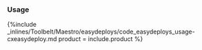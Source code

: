 <!--  usedin: [ _maestro/Toolbelt/easydeploys.md] -->


### Usage



{%include _inlines/Toolbelt/Maestro/easydeploys/code_easydeploys_usage-cxeasydeploy.md  product = include.product %}




